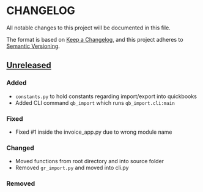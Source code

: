 # CHANGELOG

All notable changes to this project will be documented in this file.

The format is based on [Keep a Changelog](https://keepachangelog.com/en/1.1.0/),
and this project adheres to [Semantic Versioning](https://semver.org/spec/v2.0.0.html).

## [Unreleased]

### Added

- `constants.py` to hold constants regarding import/export into quickbooks
- Added CLI command `qb_import` which runs `qb_import.cli:main`

### Fixed

- Fixed #1 inside the invoice_app.py due to wrong module name

### Changed

- Moved functions from root directory and into source folder
- Removed `gr_import.py` and moved into cli.py

### Removed

[Unreleased]: https://github.com/metrized-inc/project/compare/v0.1.0...HEAD
